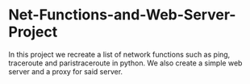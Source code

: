 # Net-Functions-and-Web-Server-Project
In this project we recreate a list of network functions such as ping, traceroute and paristraceroute in python. We also create a simple web server and a proxy for said server.
